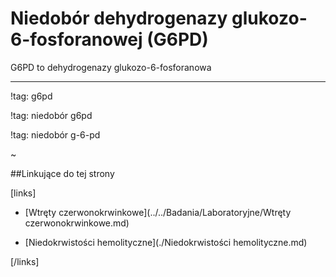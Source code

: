 # Niedobór dehydrogenazy glukozo-6-fosforanowej (G6PD)

G6PD to dehydrogenazy glukozo-6-fosforanowa



***

!tag: g6pd

!tag: niedobór g6pd

!tag: niedobór g-6-pd

~



##Linkujące do tej strony

[links]

- [Wtręty czerwonokrwinkowe](../../Badania/Laboratoryjne/Wtręty czerwonokrwinkowe.md)

- [Niedokrwistości hemolityczne](./Niedokrwistości hemolityczne.md)


[/links]

